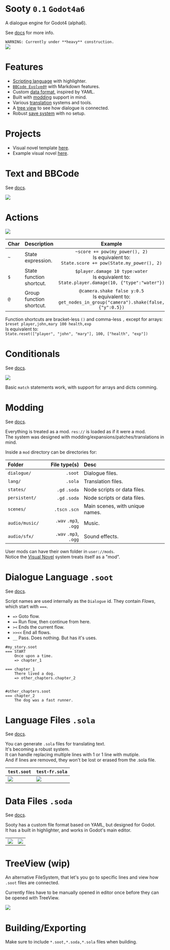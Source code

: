 # Sooty `0.1` `Godot4a6`
A dialogue engine for Godot4 (alpha6).

See [docs](https://teebarjunk.github.io/sooty-docs/) for more info.

`WARNING: Currently under **heavy** construction.`  
![](https://raw.githubusercontent.com/teebarjunk/sooty-visual_novel-example/main/README/preview.png)

# Features
- [Scripting language](#soot) with highlighter.
- [`BBCode Evolved®`](#bbcode) with Markdown features.
- Custom [data format](#soda), inspired by YAML.
- Built with [modding](#mods) support in mind.
- Various [translation](#sola) systems and tools.
- A [tree view](#tree_view) to see how dialogue is connected.
- Robust [save system](#save_system) with no setup.

# Projects
- Visual novel template [here](https://github.com/teebarjunk/sooty-visual_novel).  
- Example visual novel [here](https://github.com/teebarjunk/sooty-visual_novel-example).  

# <a name="bbcode"></a> Text and BBCode
See [docs](https://teebarjunk.github.io/sooty-docs/dialogue/bbcode_evolved.md).

![](readme/bbcode.png)

# Actions
![](readme/actions.png)

|Char|Description|Example|
|----|-----------|:-----:|
|`~`|State expression.|`~score += pow(my_power(), 2)`<br>Is equivalent to:<br>`State.score += pow(State.my_power(), 2)`|
|`$`|State function shortcut.|`$player.damage 10 type:water`<br>Is equivalent to:<br>`State.player.damage(10, {"type":"water"})`|
|`@`|Group function shortcut.|`@camera.shake false y:0.5`<br>Is equivalent to:<br>`get_nodes_in_group("camera").shake(false, {"y":0.5})`|

Function shortcuts are bracket-less `()` and comma-less `,` except for arrays:  
`$reset player,john,mary 100 health,exp`  
Is equivalent to:  
`State.reset(["player", "john", "mary"], 100, ["health", "exp"])`

# Conditionals
See [docs](https://teebarjunk.github.io/sooty-docs/dialogue/conditions.md).

![](readme/ifelse.png)

Basic `match` statements work, with support for arrays and dicts comming.

# <a name="mods"></a> Modding
See [docs](https://teebarjunk.github.io/sooty-docs/state/mods.md).

Everything is treated as a mod. `res://` is loaded as if it were a mod.  
The system was designed with modding/expansions/patches/translations in mind.  

Inside a `mod` directory can be directories for:

|Folder|File type(s)|Desc|
|:-----|-----------:|:---|
|`dialogue/`| `.soot`|Dialogue files.|
|`lang/`|`.sola`|Translation files.|
|`states/`| `.gd` `.soda`|Node scripts or data files.|
|`persistent/`| `.gd` `.soda`|Node scripts or data files.|
|`scenes/`| `.tscn` `.scn`|Main scenes, with unique names.|
|`audio/music/`| `.wav` `.mp3`, `.ogg`|Music.|
|`audio/sfx/`| `.wav` `.mp3`, `.ogg`|Sound effects.|

User mods can have their own folder in `user://mods`.  
Notice the [Visual Novel](https://github.com/teebarjunk/sooty-visual_novel-example) system treats itself as a "mod".

# <a name="soot"></a> Dialogue Language `.soot`
See [docs](https://teebarjunk.github.io/sooty-docs/dialogue.md).

Script names are used internally as the `Dialogue` id. They contain *Flows*, which start with `===`.
- `=>` Goto flow.
- `==` Run flow, then continue from here.
- `><` Ends the current flow.
- `>><<` End all flows.
- `__` Pass. Does nothing. But has it's uses.

```
#my_story.soot
=== START
	Once upon a time.
	=> chapter_1

=== chapter_1
	There lived a dog.
	=> other_chapters.chapter_2


#other_chapters.soot
=== chapter_2
	The dog was a fast runner.
```

# <a name="sola"></a> Language Files `.sola`  
See [docs](https://teebarjunk.github.io/sooty-docs/translations/lang_files.md).

You can generate `.sola` files for translating text.  
It's becoming a robust system.  
It can handle replacing multiple lines with 1 or 1 line with mutiple.  
And if lines are removed, they won't be lost or erased from the .sola file.

|`test.soot`|`test-fr.sola`|
|--|--|
|![](readme/lang_1.png) | ![](readme/lang_2.png)|

# <a name="soda"></a> Data Files `.soda`
See [docs](https://teebarjunk.github.io/sooty-docs/state/data_files.md).

Sooty has a custom file format based on YAML, but designed for Godot.  
It has a built in highlighter, and works in Godot's main editor.  

|||
|-|-|
|![](readme/data_1.png)|![](readme/data_2.png)|


# <a name="tree_view"></a> TreeView (wip)
An alternative FileSystem, that let's you go to specific lines and view how `.soot` files are connected.  

Currently files have to be manually opened in editor once before they can be opened with TreeView.

![](readme/tree_view.png)


# Building/Exporting
Make sure to include `*.soot,*.soda,*.sola` files when building.
